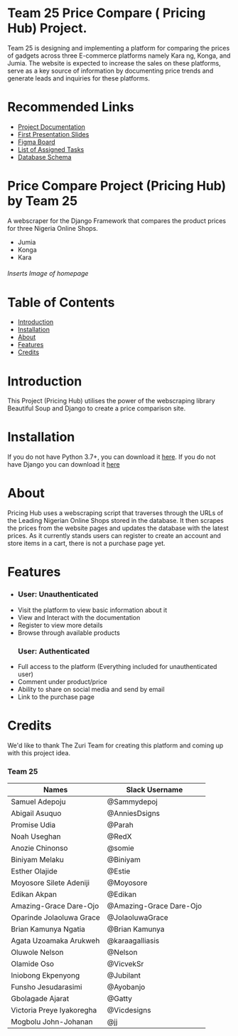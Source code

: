 # Team 25 Price Compare ( Pricing Hub) Project.
Team 25 is designing and implementing a platform for comparing the prices of gadgets across three E-commerce platforms namely Kara ng, Konga,  and Jumia. The website is expected to increase the sales on these platforms, serve as a key source of information by documenting price trends and generate leads and inquiries for these platforms. 

# Recommended Links
- <a href="https://docs.google.com/document/u/0/d/10qsoyBd0oL_cO02p2cD-qYHt94uvzGGtjPwSZJlzEYU/mobilebasic" target="_blank">Project Documentation</a>
- <a href="https://docs.google.com/presentation/d/1DjNxjVHMToqwqUbdlc4emv6zCfOb2M0FAjxUpfxpL70/edit?usp=drivesdk" target="_blank">First Presentation Slides</a>
- <a href="https://www.figma.com/file/Wg0M5JNp6Aq3gq9IsJ3YYY/Price-Compare-Project-PricingHub-Team-25?fuid=1132565527119087761" target="_blank">Figma Board</a>
- <a href="https://docs.google.com/spreadsheets/u/0/d/11kKhgiG3PW7yRytWT_wq-VMQh-GHfWiOyTE-bG9rpTE/htmlview#gid=0" target="_blank">List of Assigned Tasks</a>
- <a href="https://www.figma.com/file/Wg0M5JNp6Aq3gq9IsJ3YYY/Price-Compare-Project-PricingHub-Team-25?node-id=1%3A936" target="_blank">Database Schema</a>

# Price Compare Project (Pricing Hub) by Team 25
A webscraper for the Django Framework that compares the product prices for three Nigeria Online Shops.
- Jumia
- Konga
- Kara

<!-- <img src="Screenshots/Homepage.png" width="700"> -->
<h6>Inserts Image of homepage</h6>

# Table of Contents
- <a href="https://github.com/zuri-training/Project-price-compare-team-25#Introduction">Introduction</a>
- <a href="https://github.com/zuri-training/Project-price-compare-team-25#Installation">Installation</a>
- <a href="https://github.com/zuri-training/Project-price-compare-team-25#About">About</a>
- <a href="https://github.com/zuri-training/Project-price-compare-team-25#Features">Features</a>
- <a href="https://github.com/zuri-training/Project-price-compare-team-25#Credit">Credits</a>

# Introduction
This Project (Pricing Hub) utilises the power of the webscraping library Beautiful Soup and Django to create a price comparison site. 

# Installation
If you do not have Python 3.7+, you can download it [here](https://www.python.org/downloads/release/python-370/, "here").
If you do not have Django you can download it [here](https://docs.djangoproject.com/en/3.0/topics/install/)

# About
Pricing Hub uses a webscraping script that traverses through the URLs of the Leading Nigerian Online Shops stored in the database. It then scrapes the prices from the website pages and updates the database with the latest prices. As it currently stands users can register to create an account and store items in a cart, there is not a purchase page yet.

# Features
-
    <h3 align="left">User: Unauthenticated</h3>
- Visit the platform to view basic information about it
- View and Interact with the documentation
- Register to view more details
- Browse through available products 
    <h3 align="left">User: Authenticated</h3>
- Full access to the platform (Everything included for unauthenticated user)
- Comment under product/price
- Ability to share on social media and send by email
- Link to the purchase page

# Credits
We'd like to thank The Zuri Team for creating this platform and coming up with this project idea.

### Team 25
| Names | Slack Username|
| ------------- | ------------- |
| Samuel Adepoju | @Sammydepoj |
| Abigail Asuquo | @AnniesDsigns |
| Promise Udia | @Parah |
| Noah Useghan | @RedX |
| Anozie Chinonso | @somie |
| Biniyam Melaku | @Biniyam |
| Esther Olajide | @Estie |
| Moyosore Silete Adeniji | @Moyosore |
| Edikan Akpan | @Edikan |
| Amazing-Grace Dare-Ojo | @Amazing-Grace Dare-Ojo|
| Oparinde Jolaoluwa Grace | @JolaoluwaGrace |
| Brian Kamunya Ngatia | @Brian Kamunya |
| Agata Uzoamaka Arukweh | @karaagalliasis |
| Oluwole Nelson | @Nelson |
| Olamide Oso | @VicvekSr |
| Iniobong Ekpenyong | @Jubilant |
| Funsho Jesudarasimi | @Ayobanjo |
| Gbolagade Ajarat | @Gatty |
| Victoria Preye Iyakoregha | @Vicdesigns |
| Mogbolu John-Johanan | @jj |
